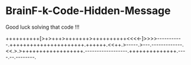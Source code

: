 # BrainF-k-Code-Hidden-Message
Good luck solving that code !!!


++++++++++[>+>+++>+++++++>++++++++++<<<<-]>>>>-----------.++++++++++++++++++++++.++++++.<<++.>-----.>---.-------------.<<.>.>++++++++++++++++++.------------------.++++++++++++++.----.--.--------.
